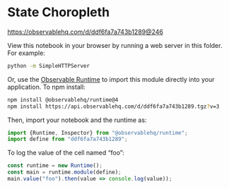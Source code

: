 # State Choropleth

https://observablehq.com/d/ddf6fa7a743b1289@246

View this notebook in your browser by running a web server in this folder. For
example:

~~~sh
python -m SimpleHTTPServer
~~~

Or, use the [Observable Runtime](https://github.com/observablehq/runtime) to
import this module directly into your application. To npm install:

~~~sh
npm install @observablehq/runtime@4
npm install https://api.observablehq.com/d/ddf6fa7a743b1289.tgz?v=3
~~~

Then, import your notebook and the runtime as:

~~~js
import {Runtime, Inspector} from "@observablehq/runtime";
import define from "ddf6fa7a743b1289";
~~~

To log the value of the cell named “foo”:

~~~js
const runtime = new Runtime();
const main = runtime.module(define);
main.value("foo").then(value => console.log(value));
~~~
